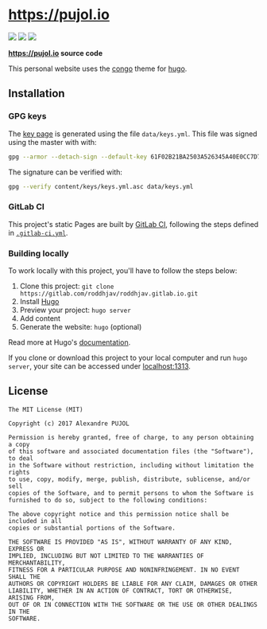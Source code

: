 # **https://pujol.io**

[![][build]][project] [![][online]][domain] [![][release]][project]

**https://pujol.io source code**

This personal website uses the [congo] theme for [hugo].

## Installation

### GPG keys

The [key page](https://pujol.io/keys) is generated using the file `data/keys.yml`.
This file was signed using the master with with:
```sh
gpg --armor --detach-sign --default-key 61F02B21BA2503A526345A40E0CC7D788DA0EBF2 -o content/keys/keys.yml.asc data/keys.yml
```

The signature can be verified with:
```sh
gpg --verify content/keys/keys.yml.asc data/keys.yml 
```

### GitLab CI

This project's static Pages are built by [GitLab CI][ci],
following the steps defined in [`.gitlab-ci.yml`](.gitlab-ci.yml).

### Building locally

To work locally with this project, you'll have to follow the steps below:

1. Clone this project: `git clone https://gitlab.com/roddhjav/roddhjav.gitlab.io.git`
1. Install [Hugo][hugo]
1. Preview your project: `hugo server`
1. Add content
1. Generate the website: `hugo` (optional)

Read more at Hugo's [documentation][hugodoc].

If you clone or download this project to your local computer and run `hugo server`,
your site can be accessed under [localhost:1313][local].

## License

    The MIT License (MIT)

    Copyright (c) 2017 Alexandre PUJOL

    Permission is hereby granted, free of charge, to any person obtaining a copy
    of this software and associated documentation files (the "Software"), to deal
    in the Software without restriction, including without limitation the rights
    to use, copy, modify, merge, publish, distribute, sublicense, and/or sell
    copies of the Software, and to permit persons to whom the Software is
    furnished to do so, subject to the following conditions:

    The above copyright notice and this permission notice shall be included in all
    copies or substantial portions of the Software.

    THE SOFTWARE IS PROVIDED "AS IS", WITHOUT WARRANTY OF ANY KIND, EXPRESS OR
    IMPLIED, INCLUDING BUT NOT LIMITED TO THE WARRANTIES OF MERCHANTABILITY,
    FITNESS FOR A PARTICULAR PURPOSE AND NONINFRINGEMENT. IN NO EVENT SHALL THE
    AUTHORS OR COPYRIGHT HOLDERS BE LIABLE FOR ANY CLAIM, DAMAGES OR OTHER
    LIABILITY, WHETHER IN AN ACTION OF CONTRACT, TORT OR OTHERWISE, ARISING FROM,
    OUT OF OR IN CONNECTION WITH THE SOFTWARE OR THE USE OR OTHER DEALINGS IN THE
    SOFTWARE.

[domain]: https://pujol.io
[project]:  https://gitlab.com/roddhjav/roddhjav.gitlab.io
[build]: https://gitlab.com/roddhjav/roddhjav.gitlab.io/badges/master/pipeline.svg?style=flat-square
[online]: https://img.shields.io/website/https/pujol.io.svg?style=flat-square
[release]: https://img.shields.io/github/release/roddhjav/pujol.io.svg?maxAge=600&style=flat-square
[hugo]: https://gohugo.io/
[congo]: https://github.com/jpanther/congo
[local]: http://localhost:1313/
[ci]: https://about.gitlab.com/gitlab-ci/
[hugodoc]: https://gohugo.io/overview/introduction/
